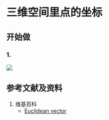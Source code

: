 # 三维空间里点的坐标

## 开始做

### 1. 

![](/images/线性代数/用向量表达空间解析几何中的线和面等/三维空间里点的坐标/1a1.jpg)

## 参考文献及资料

1. 维基百科
	- [Euclidean vector](https://en.wikipedia.org/wiki/Euclidean_vector) 
